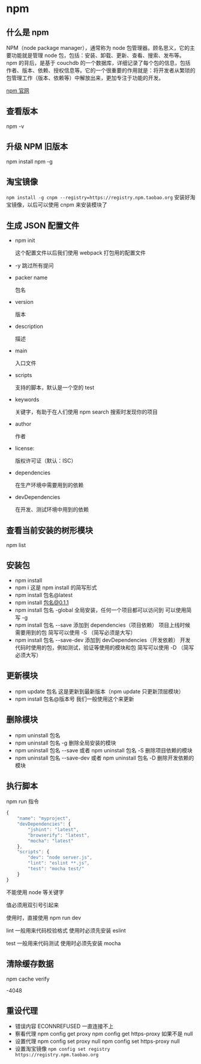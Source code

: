 # npm

## 什么是 npm

NPM（node package manager），通常称为 node 包管理器。顾名思义，它的主要功能就是管理 node 包，包括：安装、卸载、更新、查看、搜索、发布等。
npm 的背后，是基于 couchdb 的一个数据库，详细记录了每个包的信息，包括作者、版本、依赖、授权信息等。它的一个很重要的作用就是：将开发者从繁琐的包管理工作（版本、依赖等）中解放出来，更加专注于功能的开发。

[npm 官网](https://npmjs.org/)

## 查看版本

npm -v

## 升级 NPM 旧版本

npm install npm -g

## 淘宝镜像

`npm install -g cnpm --registry=https://registry.npm.taobao.org`
安装好淘宝镜像，以后可以使用 cnpm 来安装模块了

## 生成 JSON 配置文件

- npm init

  这个配置文件以后我们使用 webpack 打包用的配置文件

- -y 跳过所有提问

- packer name

  包名

- version

  版本

- description

  描述

- main

  入口文件

- scripts

  支持的脚本，默认是一个空的 test

- keywords

  关键字，有助于在人们使用 npm search 搜索时发现你的项目

- author

  作者

- license:

  版权许可证（默认：ISC）

- dependencies

  在生产环境中需要用到的依赖

- devDependencies

  在开发、测试环境中用到的依赖

## 查看当前安装的树形模块

npm list

## 安装包

- npm install
- npm i
  这是 npm install 的简写形式
- npm install 包名@latest
- npm install 包名@0.1.1
- npm install 包名 -global
  全局安装，任何一个项目都可以访问到
  可以使用简写 -g
- npm install 包名 --save
  添加到 dependencies（项目依赖）
  项目上线时候需要用到的包
  简写可以使用 -S （简写必须是大写）
- npm install 包名 --save-dev
  添加到 devDependencies（开发依赖）
  开发代码时使用的包，例如测试，验证等使用的模块和包
  简写可以使用 -D （简写必须大写）

## 更新模块

- npm update 包名
  这是更新到最新版本（npm update 只更新顶层模块）
- npm install 包名@版本号
  我们一般使用这个来更新

## 删除模块

- npm uninstall 包名
- npm uninstall 包名 -g
  删除全局安装的模块
- npm uninstall 包名 --save 或者 npm uninstall 包名 -S
  删除项目依赖的模块
- npm uninstall 包名 --save-dev 或者 npm uninstall 包名 -D
  删除开发依赖的模块

## 执行脚本

npm run 指令

```js
{
    "name": "myproject",
    "devDependencies": {
        "jshint": "latest",
        "browserify": "latest",
        "mocha": "latest"
    },
    "scripts": {
        "dev": "node server.js",
        "lint": "eslint **.js",
        "test": "mocha test/"
    }
}
```

不能使用 node 等关键字

值必须用双引号引起来

使用时，直接使用 npm run dev

lint 一般用来代码校验格式
使用时必须先安装 eslint

test 一般用来代码测试
使用时必须先安装 mocha

## 清除缓存数据

npm cache verify

-4048

## 重设代理

- 错误内容
  ECONNREFUSED
  一直连接不上
- 察看代理
  npm config get proxy
  npm config get https-proxy
  如果不是 null
- 设置代理
  npm config set proxy null
  npm config set https-proxy null
- 设置淘宝镜像
  `npm config set registry https://registry.npm.taobao.org`
